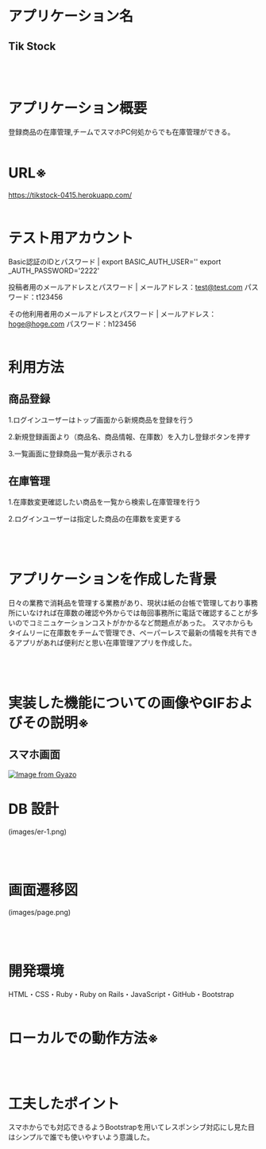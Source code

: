 # アプリケーション名
<h2>Tik Stock</h2>
<br></br>

# アプリケーション概要

登録商品の在庫管理,チームでスマホPC何処からでも在庫管理ができる。
<br></br>
# URL※
https://tikstock-0415.herokuapp.com/
<br></br>

# テスト用アカウント
Basic認証のIDとパスワード |  export BASIC_AUTH_USER=''
export _AUTH_PASSWORD='2222'

投稿者用のメールアドレスとパスワード   | メールアドレス：test@test.com
                                   パスワード：t123456

その他利用者用のメールアドレスとパスワード | メールアドレス：hoge@hoge.com
                                      パスワード：h123456
<br></br>
# 利用方法
## 商品登録
1.ログインユーザーはトップ画面から新規商品を登録を行う

2.新規登録画面より（商品名、商品情報、在庫数）を入力し登録ボタンを押す

3.一覧画面に登録商品一覧が表示される

## 在庫管理
1.在庫数変更確認したい商品を一覧から検索し在庫管理を行う

2.ログインユーザーは指定した商品の在庫数を変更する
<br></br>
<br></br>

# アプリケーションを作成した背景
日々の業務で消耗品を管理する業務があり、現状は紙の台帳で管理しており事務所にいなければ在庫数の確認や外からでは毎回事務所に電話で確認することが多いのでコミニュケーションコストがかかるなど問題点があった。
スマホからもタイムリーに在庫数をチームで管理でき、ペーパーレスで最新の情報を共有できるアプリがあれば便利だと思い在庫管理アプリを作成した。
<br></br>
<br></br>

# 実装した機能についての画像やGIFおよびその説明※

<h2>スマホ画面</h2>

[![Image from Gyazo](https://i.gyazo.com/b3468ebbb698d5d195286240543c1c3c.gif)](https://gyazo.com/b3468ebbb698d5d195286240543c1c3c)

# DB 設計

(images/er-1.png)

<br></br>

# 画面遷移図

(images/page.png)

<br></br>

# 開発環境
HTML・CSS・Ruby・Ruby on Rails・JavaScript・GitHub・Bootstrap
<br></br>

# ローカルでの動作方法※
<br></br>

# 工夫したポイント
スマホからでも対応できるようBootstrapを用いてレスポンシブ対応にし見た目はシンプルで誰でも使いやすいよう意識した。

